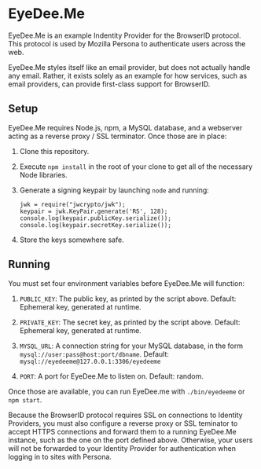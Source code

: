 EyeDee.Me
=========

EyeDee.Me is an example Indentity Provider for the BrowserID protocol. This
protocol is used by Mozilla Persona to authenticate users across the web.

EyeDee.Me styles itself like an email provider, but does not actually handle
any email. Rather, it exists solely as an example for how services, such as
email providers, can provide first-class support for BrowserID.

Setup
-----

EyeDee.Me requires Node.js, npm, a MySQL database, and a webserver acting as a
reverse proxy / SSL terminator. Once those are in place:

1.  Clone this repository.

2.  Execute `npm install` in the root of your clone to get all of the necessary
    Node libraries.

3.  Generate a signing keypair by launching `node` and running:

        jwk = require("jwcrypto/jwk");
        keypair = jwk.KeyPair.generate('RS', 128);
        console.log(keypair.publicKey.serialize());
        console.log(keypair.secretKey.serialize());

4.  Store the keys somewhere safe.

Running
-------

You must set four environment variables before EyeDee.Me will function:

1.  `PUBLIC_KEY`: The public key, as printed by the script above. Default:
    Ephemeral key, generated at runtime.

2.  `PRIVATE_KEY`: The secret key, as printed by the script above. Default:
    Ephemeral key, generated at runtime.

3.  `MYSQL_URL`: A connection string for your MySQL database, in the form
    `mysql://user:pass@host:port/dbname`. Default:
    `mysql://eyedeeme@127.0.0.1:3306/eyedeeme`

4.  `PORT`: A port for EyeDee.Me to listen on. Default: random.

Once those are available, you can run EyeDee.me with `./bin/eyedeeme` or
`npm start`.

Because the BrowserID protocol requires SSL on connections to Identity
Providers, you must also configure a reverse proxy or SSL teminator to accept
HTTPS connections and forward them to a running EyeDee.Me instance, such as
the one on the port defined above. Otherwise, your users will not be forwarded
to your Identity Provider for authentication when logging in to sites with
Persona.

